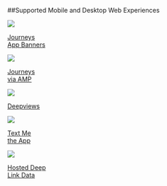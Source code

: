 ##Supported Mobile and Desktop Web Experiences

<div class="nav-wrap flex-wrap">
  <a href="/pages/web/journeys/">
    <div>
      <img src="../../../_assets/img/pages/resources/journey/journeys.png" />
      <p>Journeys<br/>App Banners</p>
    </div>
  </a>
  <a href="/pages/web/amp-journeys/">
  <div>
    <img src="../../../_assets/img/pages/resources/journey/journeys.png" />
    <p>Journeys<br/>via AMP</p>
  </div>
  </a>
  <a href="/pages/web/deep-views/">
    <div>
      <img src="../../../_assets/img/pages/deepviews/deepviews.png" />
      <p>Deepviews</p>
    </div>
  </a>
	<a href="/pages/web/text-me-the-app/">
    <div>
      <img src="../../../_assets/img/pages/text-me-the-app/text-app.png" />
      <p>Text Me<br/>the App</p>
    </div>
  </a>
	<a href="/pages/web/hosted-data/">
    <div>
      <img src="../../../_assets/img/pages/resources/journey/hosted-data.png" />
      <p>Hosted Deep<br/>Link Data</p>
    </div>
  </a>
</div>
